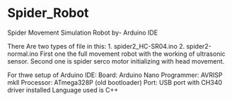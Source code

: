 # Spider_Robot
Spider Movement Simulation Robot by- Arduino IDE
 
 There Are two types of file in this:
              1. spider2_HC-SR04.ino
              2. spider2-normal.ino
 First one the full movement robot with the working of ultrasonic sensor.
 Second one is spider serco motor initializing with head movement.
 
 For thwe setup of Arduino IDE:
              Board: Arduino Nano
              Programmer: AVRISP mkll
              Processor: ATmega328P (old bootloader)
              Port: USB port with CH340 driver installed
Language used is C++
